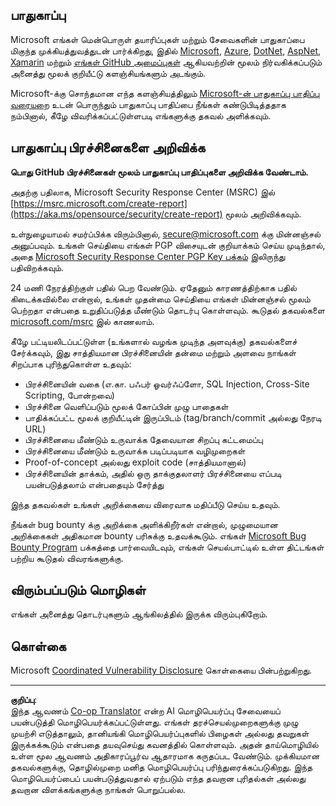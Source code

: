 <!--
CO_OP_TRANSLATOR_METADATA:
{
  "original_hash": "a583f49d359c7ebba61433e4dfcd05a9",
  "translation_date": "2025-10-11T11:16:33+00:00",
  "source_file": "SECURITY.md",
  "language_code": "ta"
}
-->
<!-- BEGIN MICROSOFT SECURITY.MD V0.0.7 BLOCK -->

## பாதுகாப்பு

Microsoft எங்கள் மென்பொருள் தயாரிப்புகள் மற்றும் சேவைகளின் பாதுகாப்பை மிகுந்த முக்கியத்துவத்துடன் பார்க்கிறது, இதில் [Microsoft](https://github.com/Microsoft), [Azure](https://github.com/Azure), [DotNet](https://github.com/dotnet), [AspNet](https://github.com/aspnet), [Xamarin](https://github.com/xamarin) மற்றும் [எங்கள் GitHub அமைப்புகள்](https://opensource.microsoft.com/) ஆகியவற்றின் மூலம் நிர்வகிக்கப்படும் அனைத்து மூலக் குறியீட்டு களஞ்சியங்களும் அடங்கும்.

Microsoft-க்கு சொந்தமான எந்த களஞ்சியத்திலும் [Microsoft-ன் பாதுகாப்பு பாதிப்பு வரையறை](https://aka.ms/opensource/security/definition) உடன் பொருந்தும் பாதுகாப்பு பாதிப்பை நீங்கள் கண்டுபிடித்ததாக நம்பினால், கீழே விவரிக்கப்பட்டுள்ளபடி எங்களுக்கு தகவல் அளிக்கவும்.

## பாதுகாப்பு பிரச்சினைகளை அறிவிக்க

**பொது GitHub பிரச்சினைகள் மூலம் பாதுகாப்பு பாதிப்புகளை அறிவிக்க வேண்டாம்.**

அதற்கு பதிலாக, Microsoft Security Response Center (MSRC) இல் [https://msrc.microsoft.com/create-report](https://aka.ms/opensource/security/create-report) மூலம் அறிவிக்கவும்.

உள்நுழையாமல் சமர்ப்பிக்க விரும்பினால், [secure@microsoft.com](mailto:secure@microsoft.com) க்கு மின்னஞ்சல் அனுப்பவும். உங்கள் செய்தியை எங்கள் PGP விசையுடன் குறியாக்கம் செய்ய முடிந்தால், அதை [Microsoft Security Response Center PGP Key பக்கம்](https://aka.ms/opensource/security/pgpkey) இலிருந்து பதிவிறக்கவும்.

24 மணி நேரத்திற்குள் பதில் பெற வேண்டும். ஏதேனும் காரணத்திற்காக பதில் கிடைக்கவில்லை என்றால், உங்கள் முதன்மை செய்தியை எங்கள் மின்னஞ்சல் மூலம் பெற்றதா என்பதை உறுதிப்படுத்த மீண்டும் தொடர்பு கொள்ளவும். கூடுதல் தகவல்களை [microsoft.com/msrc](https://aka.ms/opensource/security/msrc) இல் காணலாம்.

கீழே பட்டியலிடப்பட்டுள்ள (உங்களால் வழங்க முடிந்த அளவுக்கு) தகவல்களைச் சேர்க்கவும், இது சாத்தியமான பிரச்சினையின் தன்மை மற்றும் அளவை நாங்கள் சிறப்பாக புரிந்துகொள்ள உதவும்:

  * பிரச்சினையின் வகை (எ.கா. பஃபர் ஓவர்ஃப்ளோ, SQL Injection, Cross-Site Scripting, போன்றவை)
  * பிரச்சினை வெளிப்படும் மூலக் கோப்பின் முழு பாதைகள்
  * பாதிக்கப்பட்ட மூலக் குறியீட்டின் இருப்பிடம் (tag/branch/commit அல்லது நேரடி URL)
  * பிரச்சினையை மீண்டும் உருவாக்க தேவையான சிறப்பு கட்டமைப்பு
  * பிரச்சினையை மீண்டும் உருவாக்க படிப்படியாக வழிமுறைகள்
  * Proof-of-concept அல்லது exploit code (சாத்தியமானால்)
  * பிரச்சினையின் தாக்கம், அதில் ஒரு தாக்குதலாளர் பிரச்சினையை எப்படி பயன்படுத்தலாம் என்பதையும் சேர்த்து

இந்த தகவல்கள் உங்கள் அறிக்கையை விரைவாக மதிப்பீடு செய்ய உதவும்.

நீங்கள் bug bounty க்கு அறிக்கை அளிக்கிறீர்கள் என்றால், முழுமையான அறிக்கைகள் அதிகமான bounty பரிசுக்கு உதவக்கூடும். எங்கள் [Microsoft Bug Bounty Program](https://aka.ms/opensource/security/bounty) பக்கத்தை பார்வையிடவும், எங்கள் செயல்பாட்டில் உள்ள திட்டங்கள் பற்றிய கூடுதல் விவரங்களுக்கு.

## விரும்பப்படும் மொழிகள்

எங்கள் அனைத்து தொடர்புகளும் ஆங்கிலத்தில் இருக்க விரும்புகிறோம்.

## கொள்கை

Microsoft [Coordinated Vulnerability Disclosure](https://aka.ms/opensource/security/cvd) கொள்கையை பின்பற்றுகிறது.

<!-- END MICROSOFT SECURITY.MD BLOCK -->

---

**குறிப்பு**:  
இந்த ஆவணம் [Co-op Translator](https://github.com/Azure/co-op-translator) என்ற AI மொழிபெயர்ப்பு சேவையைப் பயன்படுத்தி மொழிபெயர்க்கப்பட்டுள்ளது. எங்கள் தரச்செயல்முறைகளுக்கு முழு முயற்சி எடுத்தாலும், தானியங்கி மொழிபெயர்ப்புகளில் பிழைகள் அல்லது தவறுகள் இருக்கக்கூடும் என்பதை தயவுசெய்து கவனத்தில் கொள்ளவும். அதன் தாய்மொழியில் உள்ள மூல ஆவணம் அதிகாரப்பூர்வ ஆதாரமாக கருதப்பட வேண்டும். முக்கியமான தகவல்களுக்கு, தொழில்முறை மனித மொழிபெயர்ப்பு பரிந்துரைக்கப்படுகிறது. இந்த மொழிபெயர்ப்பைப் பயன்படுத்துவதால் ஏற்படும் எந்த தவறான புரிதல்கள் அல்லது தவறான விளக்கங்களுக்கு நாங்கள் பொறுப்பல்ல.